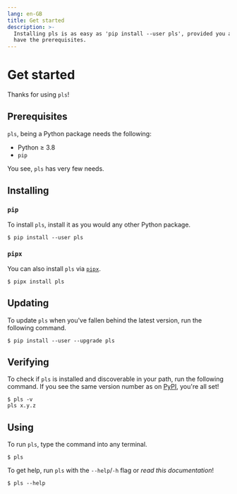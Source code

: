 ```yaml
---
lang: en-GB
title: Get started
description: >-
  Installing pls is as easy as 'pip install --user pls', provided you already
  have the prerequisites.
---
```


# Get started

Thanks for using `pls`!

## Prerequisites

`pls`, being a Python package needs the following:

- Python ≥ 3.8
- `pip`

You see, `pls` has very few needs.

## Installing

### `pip`

To install `pls`, install it as you would any other Python package.

```:no-line-numbers
$ pip install --user pls
```

### `pipx`

You can also install `pls` via [`pipx`](https://pypa.github.io/pipx/).

```:no-line-numbers
$ pipx install pls
```

## Updating

To update `pls` when you've fallen behind the latest version, run the following
command.

```:no-line-numbers
$ pip install --user --upgrade pls
```

## Verifying

To check if `pls` is installed and discoverable in your path, run the following
command. If you see the same version number as on
[PyPI](https://pypi.org/project/pls/), you're all set!

```:no-line-numbers
$ pls -v
pls x.y.z
```

## Using

To run `pls`, type the command into any terminal.

```:no-line-numbers
$ pls
```

To get help, run `pls` with the `--help`/`-h` flag or _read this documentation_!

```:no-line-numbers
$ pls --help
```
